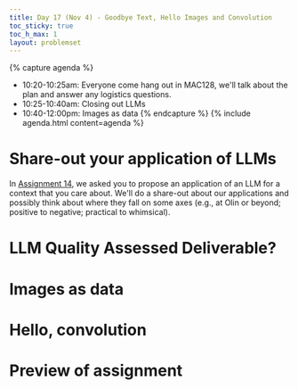 ```yaml
---
title: Day 17 (Nov 4) - Goodbye Text, Hello Images and Convolution
toc_sticky: true 
toc_h_max: 1
layout: problemset
---
```


{% capture agenda %}
* 10:20-10:25am: Everyone come hang out in MAC128, we'll talk about the plan and answer any logistics questions.
* 10:25-10:40am: Closing out LLMs 
* 10:40-12:00pm: Images as data
{% endcapture %}
{% include agenda.html content=agenda %}


# Share-out your application of LLMs
In [Assignment 14](../assignments/assignment14/assignment14#proposing-an-llm-for-an-application-and-context-you-care-about), we asked you to propose an application of an LLM for a context that you care about. We'll do a share-out about our applications and possibly think about where they fall on some axes (e.g., at Olin or beyond; positive to negative; practical to whimsical). 


# LLM Quality Assessed Deliverable? 



# Images as data


# Hello, convolution


# Preview of assignment 
